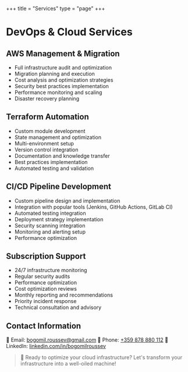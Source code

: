 +++
title = "Services"
type = "page"
+++

# DevOps & Cloud Services

## AWS Management & Migration

- Full infrastructure audit and optimization
- Migration planning and execution
- Cost analysis and optimization strategies
- Security best practices implementation
- Performance monitoring and scaling
- Disaster recovery planning

## Terraform Automation

- Custom module development
- State management and optimization
- Multi-environment setup
- Version control integration
- Documentation and knowledge transfer
- Best practices implementation
- Automated testing and validation

## CI/CD Pipeline Development

- Custom pipeline design and implementation
- Integration with popular tools (Jenkins, GitHub Actions, GitLab CI)
- Automated testing integration
- Deployment strategy implementation
- Security scanning integration
- Monitoring and alerting setup
- Performance optimization

## Subscription Support

- 24/7 infrastructure monitoring
- Regular security audits
- Performance optimization
- Cost optimization reviews
- Monthly reporting and recommendations
- Priority incident response
- Technical consultation and advisory

## Contact Information

📧 Email: [bogomil.roussev@gmail.com](mailto:bogomil.roussev@gmail.com)
📱 Phone: [+359 878 880 112](tel:+359878880112)
💼 LinkedIn: [linkedin.com/in/bogomilroussev](https://linkedin.com/in/bogomilroussev)

> 🚀 Ready to optimize your cloud infrastructure? Let's transform your infrastructure into a well-oiled machine!